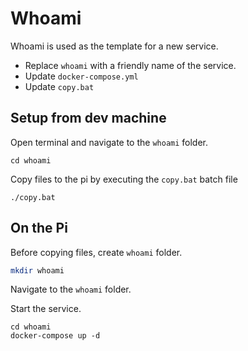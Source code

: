 # Whoami

Whoami is used as the template for a new service.

- Replace `whoami` with a friendly name of the service.
- Update `docker-compose.yml`
- Update `copy.bat`


## Setup from dev machine

Open terminal and navigate to the `whoami` folder.

```
cd whoami
```

Copy files to the pi by executing the `copy.bat` batch file

```
./copy.bat
```


## On the Pi

Before copying files, create `whoami` folder.

```bash
mkdir whoami
```

Navigate to the `whoami` folder.

Start the service.

```base
cd whoami
docker-compose up -d
```
